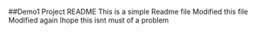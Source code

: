##Demo1 Project README
This is a simple Readme file
Modified this file
Modified again
Ihope this isnt must of a problem
